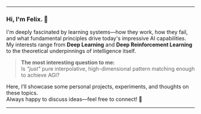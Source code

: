 
---
### Hi, I'm Felix. 👋  

I'm deeply fascinated by learning systems—how they work, how they fail, and what fundamental principles drive today's impressive AI capabilities. My interests range from **Deep Learning** and **Deep Reinforcement Learning** to the theoretical underpinnings of intelligence itself.  

> **The most interesting question to me:**  
> Is *"just"* pure interpolative, high-dimensional pattern matching enough to achieve AGI?  

Here, I’ll showcase some personal projects, experiments, and thoughts on these topics.  
Always happy to discuss ideas—feel free to connect! 🚀  


---
